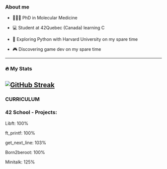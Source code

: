 
### About me

* 👩🏽‍🏫 PhD in Molecular Medicine 

* 💻 Student at 42Quebec (Canada) learning C

* 🐍 Exploring Python with Harvard University on my spare time

* 🎮 Discovering game dev on my spare time

-------------------

### :fire: My Stats

[![GitHub Streak](https://streak-stats.demolab.com?user=KariHab&theme=highcontrast&mode=weekly)](https://git.io/streak-stats)
-----------------------------------------------------------------------------------------------------------------------------------------------------
### CURRICULUM

### 42 School - Projects:


Libft: 100%

ft_printf: 100% 

get_next_line: 103%

Born2beroot: 100% 

Minitalk: 125%
